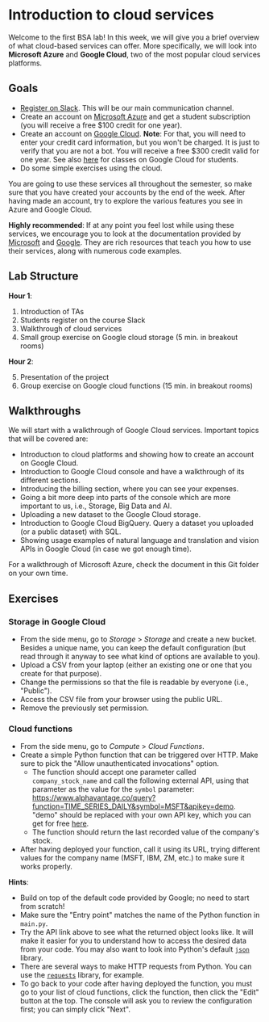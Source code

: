 # Introduction to cloud services

Welcome to the first BSA lab! In this week, we will give you a brief overview of what cloud-based services can offer. More specifically, we will look into **Microsoft Azure** and **Google Cloud**, two of the most popular cloud services platforms.

## Goals

* [Register on Slack](https://join.slack.com/t/bigscaleanalytics2021/shared_invite/zt-kwpnsx1t-bIpVtJfzw6N_82CNFI2jHQ). This will be our main communication channel.
* Create an account on [Microsoft Azure](https://azure.microsoft.com/en-us/free/students/) and get a student subscription (you will receive a free $100 credit for one year).
* Create an account on [Google Cloud](https://cloud.google.com). **Note**: For that, you will need to enter your credit card information, but you won't be charged. It is just to verify that you are not a bot. You will receive a free $300 credit valid for one year. See also [here](https://edu.google.com/programs/students/?modal_active=none) for classes on Google Cloud for students.
* Do some simple exercises using the cloud.

You are going to use these services all throughout the semester, so make sure that you have created your accounts by the end of the week. After having made an account, try to explore the various features you see in Azure and Google Cloud.

**Highly recommended**: If at any point you feel lost while using these services, we encourage you to look at the documentation provided by [Microsoft](https://docs.microsoft.com/en-us/learn/) and [Google](https://cloud.google.com/docs). They are rich resources that teach you how to use their services, along with numerous code examples.

## Lab Structure

**Hour 1**:

1. Introduction of TAs
2. Students register on the course Slack
3. Walkthrough of cloud services
4. Small group exercise on Google cloud storage (5 min. in breakout rooms)

**Hour 2**:

5. Presentation of the project
6. Group exercise on Google cloud functions (15 min. in breakout rooms)

## Walkthroughs

We will start with a walkthrough of Google Cloud services. Important topics that will be covered are:

* Introductιon to cloud platforms and showing how to create an account on Google Cloud.
* Introduction to Google Cloud console and have a walkthrough of its different sections.
* Introducing the billing section, where you can see your expenses.
* Going a bit more deep into parts of the console which are more important to us, i.e., Storage, Big Data and AI.
* Uploading a new dataset to the Google Cloud storage.
* Introduction to Google Cloud BigQuery. Query a dataset you uploaded (or a public dataset) with SQL.
* Showing usage examples of natural language and translation and vision APIs in Google Cloud (in case we got enough time).

For a walkthrough of Microsoft Azure, check the document in this Git folder on your own time.

## Exercises

### Storage in Google Cloud

* From the side menu, go to _Storage_ > _Storage_ and create a new bucket. Besides a unique name, you can keep the default configuration (but read through it anyway to see what kind of options are available to you).
* Upload a CSV from your laptop (either an existing one or one that you create for that purpose).
* Change the permissions so that the file is readable by everyone (i.e., "Public").
* Access the CSV file from your browser using the public URL.
* Remove the previously set permission.

### Cloud functions

* From the side menu, go to _Compute_ > _Cloud Functions_.
* Create a simple Python function that can be triggered over HTTP. Make sure to pick the "Allow unauthenticated invocations" option.
   * The function should accept one parameter called `company_stock_name` and call the following external API, using that parameter as the value for the `symbol` parameter: https://www.alphavantage.co/query?function=TIME_SERIES_DAILY&symbol=MSFT&apikey=demo. "demo" should be replaced with your own API key, which you can get for free [here](https://www.alphavantage.co/support/#api-key).
   * The function should return the last recorded value of the company's stock.
* After having deployed your function, call it using its URL, trying different values for the company name (MSFT, IBM, ZM, etc.) to make sure it works properly.

**Hints**:
* Build on top of the default code provided by Google; no need to start from scratch!
* Make sure the "Entry point" matches the name of the Python function in `main.py`.
* Try the API link above to see what the returned object looks like. It will make it easier for you to understand how to access the desired data from your code. You may also want to look into Python's default [`json`](https://docs.python.org/3/library/json.html) library.
* There are several ways to make HTTP requests from Python. You can use the [`requests`](https://requests.readthedocs.io/en/master/) library, for example.
* To go back to your code after having deployed the function, you must go to your list of cloud functions, click the function, then click the "Edit" button at the top. The console will ask you to review the configuration first; you can simply click "Next".
